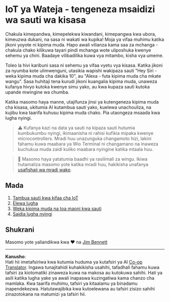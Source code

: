 <!--
CO_OP_TRANSLATOR_METADATA:
{
  "original_hash": "5de7dc1e2ddc402d415473bb795568d4",
  "translation_date": "2025-08-27T21:01:50+00:00",
  "source_file": "6-consumer/README.md",
  "language_code": "sw"
}
-->
# IoT ya Wateja - tengeneza msaidizi wa sauti wa kisasa

Chakula kimepandwa, kimepelekwa kiwandani, kimepangwa kwa ubora, kimeuzwa dukani, na sasa ni wakati wa kupika! Moja ya vifaa muhimu katika jikoni yoyote ni kipima muda. Hapo awali vilianza kama saa za mchanga - chakula chako kilikuwa tayari pindi mchanga wote uliposhuka kwenye sehemu ya chini. Baadaye vilibadilika kuwa vya mitambo, kisha vya umeme.

Toleo la hivi karibuni sasa ni sehemu ya vifaa vyetu vya kisasa. Katika jikoni za nyumba kote ulimwenguni, utasikia wapishi wakipaza sauti "Hey Siri - weka kipima muda cha dakika 10", au "Alexa - futa kipima muda cha mkate wangu". Sasa huhitaji tena kurudi jikoni kuangalia kipima muda, unaweza kufanya hivyo kutoka kwenye simu yako, au kwa kupaza sauti kutoka upande mwingine wa chumba.

Katika masomo haya manne, utajifunza jinsi ya kutengeneza kipima muda cha kisasa, ukitumia AI kutambua sauti yako, kuelewa unachouliza, na kujibu kwa taarifa kuhusu kipima muda chako. Pia utaongeza msaada kwa lugha nyingi.

> ⚠️ Kufanya kazi na data ya sauti na kipaza sauti hutumia kumbukumbu nyingi, ikimaanisha ni rahisi kufikia mipaka kwenye microcontrollers. Mradi huu unazunguka changamoto hizi, lakini fahamu kuwa maabara ya Wio Terminal ni changamano na inaweza kuchukua muda zaidi kuliko maabara nyingine katika mtaala huu.

> 💁 Masomo haya yatatumia baadhi ya rasilimali za wingu. Ikiwa hutamaliza masomo yote katika mradi huu, hakikisha unafanya [usafishaji wa mradi wako](../clean-up.md).

## Mada

1. [Tambua sauti kwa kifaa cha IoT](./lessons/1-speech-recognition/README.md)
1. [Elewa lugha](./lessons/2-language-understanding/README.md)
1. [Weka kipima muda na toa maoni kwa sauti](./lessons/3-spoken-feedback/README.md)
1. [Saidia lugha nyingi](./lessons/4-multiple-language-support/README.md)

## Shukrani

Masomo yote yaliandikwa kwa ♥️ na [Jim Bennett](https://GitHub.com/JimBobBennett)

---

**Kanusho**:  
Hati hii imetafsiriwa kwa kutumia huduma ya kutafsiri ya AI [Co-op Translator](https://github.com/Azure/co-op-translator). Ingawa tunajitahidi kuhakikisha usahihi, tafadhali fahamu kuwa tafsiri za kiotomatiki zinaweza kuwa na makosa au kutokuwa sahihi. Hati ya asili katika lugha yake ya awali inapaswa kuzingatiwa kama chanzo cha mamlaka. Kwa taarifa muhimu, tafsiri ya kitaalamu ya binadamu inapendekezwa. Hatutawajibika kwa kutoelewana au tafsiri zisizo sahihi zinazotokana na matumizi ya tafsiri hii.